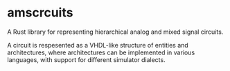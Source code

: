 # amscrcuits
A Rust library for representing hierarchical analog and mixed signal circuits.

A circuit is respesented as a VHDL-like structure of entities and architectures, where architectures can be implemented in various languages, with support for different simulator dialects.
